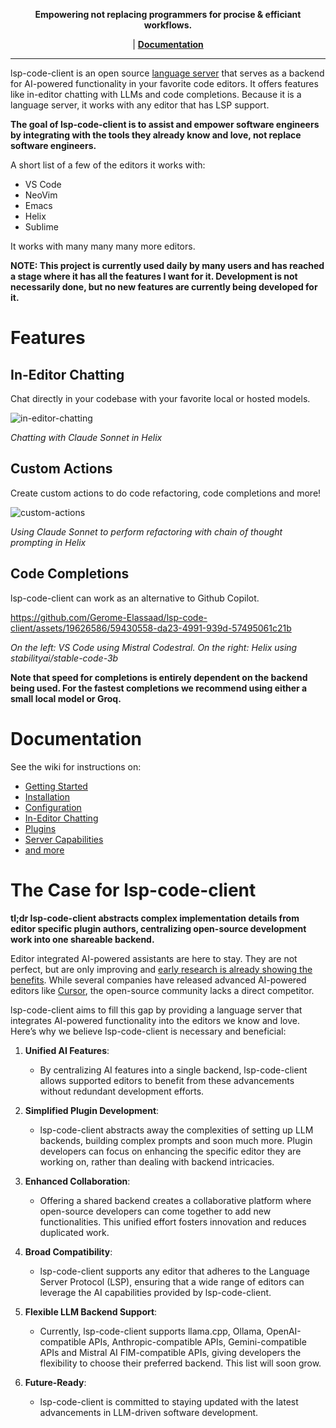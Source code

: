 <p align="center">
   <p align="center"><b>Empowering not replacing programmers for procise & efficiant workflows.</b></p>
</p>

<p align="center">
| <a href="https://github.com/Gerome-Elassaad/lsp-code-client/wiki"><b>Documentation</b></a> 
</p>

---

lsp-code-client is an open source [language server](https://microsoft.github.io/language-server-protocol/) that serves as a backend for AI-powered functionality in your favorite code editors. It offers features like in-editor chatting with LLMs and code completions. Because it is a language server, it works with any editor that has LSP support.

**The goal of lsp-code-client is to assist and empower software engineers by integrating with the tools they already know and love, not replace software engineers.**

A short list of a few of the editors it works with:
- VS Code
- NeoVim
- Emacs
- Helix
- Sublime

It works with many many many more editors.

**NOTE: This project is currently used daily by many users and has reached a stage where it has all the features I want for it. Development is not necessarily done, but no new features are currently being developed for it.**

# Features

## In-Editor Chatting

Chat directly in your codebase with your favorite local or hosted models.

![in-editor-chatting](https://github.com/user-attachments/assets/c69a9dc0-c0ac-4786-b24b-f5b5d19ffd3a)

*Chatting with Claude Sonnet in Helix*

## Custom Actions

Create custom actions to do code refactoring, code completions and more!

![custom-actions](https://github.com/user-attachments/assets/6522dced-d5ee-43bc-8b64-f4313bcc82f2)

*Using Claude Sonnet to perform refactoring with chain of thought prompting in Helix*

## Code Completions

lsp-code-client can work as an alternative to Github Copilot.

https://github.com/Gerome-Elassaad/lsp-code-client/assets/19626586/59430558-da23-4991-939d-57495061c21b

*On the left: VS Code using Mistral Codestral. On the right: Helix using stabilityai/stable-code-3b*

**Note that speed for completions is entirely dependent on the backend being used. For the fastest completions we recommend using either a small local model or Groq.**

# Documentation

See the wiki for instructions on:
- [Getting Started](https://github.com/Gerome-Elassaad/lsp-code-client/wiki)
- [Installation](https://github.com/Gerome-Elassaad/lsp-code-client/wiki/Installation)
- [Configuration](https://github.com/Gerome-Elassaad/lsp-code-client/wiki/Configuration)
- [In-Editor Chatting](https://github.com/Gerome-Elassaad/lsp-code-client/wiki/In%E2%80%90Editor-Chatting)
- [Plugins](https://github.com/Gerome-Elassaad/lsp-code-client/wiki/Plugins)
- [Server Capabilities](https://github.com/Gerome-Elassaad/lsp-code-client/wiki/Server-Capabilities-and-Functions)
- [and more](https://github.com/Gerome-Elassaad/lsp-code-client/wiki)

# The Case for lsp-code-client

**tl;dr lsp-code-client abstracts complex implementation details from editor specific plugin authors, centralizing open-source development work into one shareable backend.**

Editor integrated AI-powered assistants are here to stay. They are not perfect, but are only improving and [early research is already showing the benefits](https://arxiv.org/pdf/2206.15331). While several companies have released advanced AI-powered editors like [Cursor](https://cursor.sh/), the open-source community lacks a direct competitor.

lsp-code-client aims to fill this gap by providing a language server that integrates AI-powered functionality into the editors we know and love. Here’s why we believe lsp-code-client is necessary and beneficial:

1. **Unified AI Features**:
    - By centralizing AI features into a single backend, lsp-code-client allows supported editors to benefit from these advancements without redundant development efforts.

2. **Simplified Plugin Development**:
    - lsp-code-client abstracts away the complexities of setting up LLM backends, building complex prompts and soon much more. Plugin developers can focus on enhancing the specific editor they are working on, rather than dealing with backend intricacies.

3. **Enhanced Collaboration**:
    - Offering a shared backend creates a collaborative platform where open-source developers can come together to add new functionalities. This unified effort fosters innovation and reduces duplicated work.

4. **Broad Compatibility**:
    - lsp-code-client supports any editor that adheres to the Language Server Protocol (LSP), ensuring that a wide range of editors can leverage the AI capabilities provided by lsp-code-client.

5. **Flexible LLM Backend Support**:
    - Currently, lsp-code-client supports llama.cpp, Ollama, OpenAI-compatible APIs, Anthropic-compatible APIs, Gemini-compatible APIs and Mistral AI FIM-compatible APIs, giving developers the flexibility to choose their preferred backend. This list will soon grow.

6. **Future-Ready**:
    - lsp-code-client is committed to staying updated with the latest advancements in LLM-driven software development.
